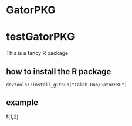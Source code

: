 # GatorPKG

# testGatorPKG
This is a fancy R package

## how to install the R package
```
devtools::install_github("Caleb-Huo/GatorPKG")
```

## example
f(1,2)
